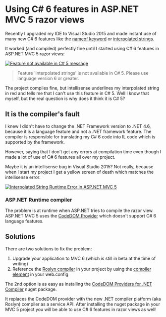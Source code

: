 ﻿<!--
Tags: aspnet mvc-5 csharp-6 razor
-->

# Using C# 6 features in ASP.NET MVC 5 razor views

<p>Recently I upgraded my IDE to Visual Studio 2015 and made instant use of many new C# 6 features like the <a href="https://msdn.microsoft.com/en-us/library/dn986596.aspx">nameof keyword</a> or <a href="https://msdn.microsoft.com/en-us/library/dn961160.aspx">interpolated strings</a>.
</p>
<p>It worked (and compiled) perfectly fine until I started using C# 6 features in ASP.NET MVC 5 razor views:</p>
<a href="https://www.flickr.com/photos/130657798@N05/20768813781" title="Feature not available in C# 5 message by Dustin Moris Gorski, on Flickr"><img src="https://farm6.staticflickr.com/5658/20768813781_9d305e366b_o.png" alt="Feature not available in C# 5 message"></a>

<blockquote>
    <p>Feature 'interpolated strings' is not available in C# 5. Please use language version 6 or greater.</p>
</blockquote>

<p>The project compiles fine, but intellisense underlines my interpolated string in red and tells me that I can't use this feature in C# 5. Well I know that myself, but the real question is why does it think it is C# 5?</p>

<h2>It is the compiler's fault</h2>
<p>I knew I didn't have to change the .NET Framework version to .NET 4.6, because it is a language feature and not a .NET framework feature. The compiler is responsible for translating my C# 6 code into IL code which is supported by the framework.</p>

<p>However, saying that I don't get any errors at compilation time even though I made a lot of use of C# 6 features all over my project.</p>
<p>Maybe it is an intellisense bug in Visual Studio 2015? Not really, because when I start my project I get a yellow screen of death which matches the intellisense error:</p>
<a href="https://www.flickr.com/photos/130657798@N05/20575504479" title="Interpolated String Runtime Error in ASP.NET MVC 5 by Dustin Moris Gorski, on Flickr"><img src="https://farm1.staticflickr.com/566/20575504479_95b11bae10_o.png" alt="Interpolated String Runtime Error in ASP.NET MVC 5"></a>

<h3>ASP.NET Runtime compiler</h3>
<p>The problem is at runtime when ASP.NET tries to compile the razor view. ASP.NET MVC 5 uses the <a href="https://msdn.microsoft.com/en-us/library/system.codedom.compiler.codedomprovider(v=vs.110).aspx">CodeDOM Provider</a> which doesn't support C# 6 language features.
</p>

<h2>Solutions</h2>
<p>There are two solutions to fix the problem:</p>
<ol>
    <li>Upgrade your application to MVC 6 (which is still in beta at the time of writing)</li>
    <li>Reference the <a href="https://github.com/dotnet/roslyn">Roslyn compiler</a> in your project by using the <a href="https://msdn.microsoft.com/en-us/library/y9x69bzw(v=vs.110).aspx">compiler element</a> in your web.config</li>
</ol>

<p>The 2nd option is as easy as installing the <a href="https://www.nuget.org/packages/Microsoft.CodeDom.Providers.DotNetCompilerPlatform/">CodeDOM Providers for .NET Compiler</a> nuget package.
</p>
<p>It replaces the CodeDOM provider with the new .NET compiler platform (aka Roslyn) compiler as a service API. After installing the nuget package in your MVC 5 project you will be able to use C# 6 features in razor views as well!</p>